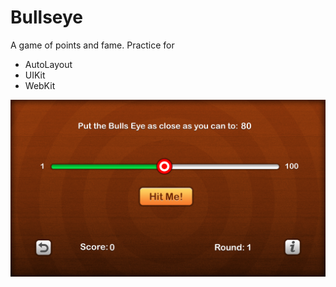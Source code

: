 # Bullseye
A game of points and fame. Practice for

- AutoLayout
- UIKit
- WebKit

![asd](Screenshots/screen1.png)
